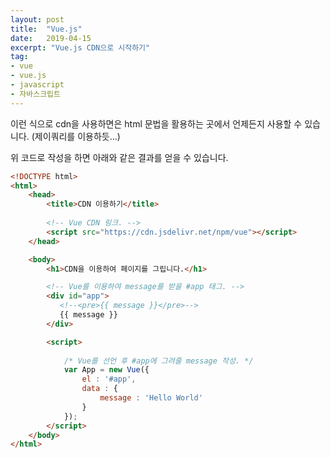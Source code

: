 ```yaml
---
layout: post
title:  "Vue.js"
date:   2019-04-15
excerpt: "Vue.js CDN으로 시작하기"
tag:
- vue
- vue.js
- javascript
- 자바스크립트
---
```

이런 식으로 cdn을 사용하면은 html 문법을 활용하는 곳에서 언제든지 사용할 수 있습니다. (제이쿼리를 이용하듯...)

위 코드로 작성을 하면 아래와 같은 결과를 얻을 수 있습니다.

```html
<!DOCTYPE html>
<html>
    <head>
        <title>CDN 이용하기</title>
     
        <!-- Vue CDN 링크. -->
        <script src="https://cdn.jsdelivr.net/npm/vue"></script>
    </head>

    <body>
        <h1>CDN을 이용하여 페이지를 그립니다.</h1>

        <!-- Vue를 이용하여 message를 받을 #app 태그. -->
        <div id="app">
           <!--<pre>{{ message }}</pre>-->
           {{ message }}
        </div>

        <script>
        
            /* Vue를 선언 후 #app에 그려줄 message 작성. */
            var App = new Vue({
                el : '#app',
                data : {
                    message : 'Hello World'
                }
            });
        </script>
    </body>
</html>
```
